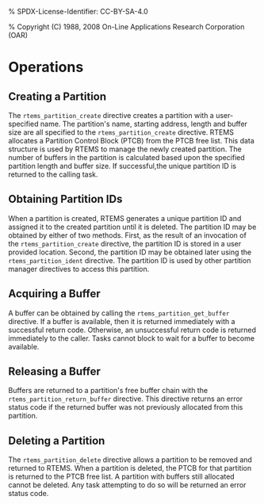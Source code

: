 % SPDX-License-Identifier: CC-BY-SA-4.0

% Copyright (C) 1988, 2008 On-Line Applications Research Corporation (OAR)

# Operations

## Creating a Partition

The `rtems_partition_create` directive creates a partition with a
user-specified name. The partition's name, starting address, length and buffer
size are all specified to the `rtems_partition_create` directive. RTEMS
allocates a Partition Control Block (PTCB) from the PTCB free list. This data
structure is used by RTEMS to manage the newly created partition. The number
of buffers in the partition is calculated based upon the specified partition
length and buffer size. If successful,the unique partition ID is returned to
the calling task.

## Obtaining Partition IDs

When a partition is created, RTEMS generates a unique partition ID and assigned
it to the created partition until it is deleted. The partition ID may be
obtained by either of two methods. First, as the result of an invocation of
the `rtems_partition_create` directive, the partition ID is stored in a user
provided location. Second, the partition ID may be obtained later using the
`rtems_partition_ident` directive. The partition ID is used by other
partition manager directives to access this partition.

## Acquiring a Buffer

A buffer can be obtained by calling the `rtems_partition_get_buffer`
directive. If a buffer is available, then it is returned immediately with a
successful return code. Otherwise, an unsuccessful return code is returned
immediately to the caller. Tasks cannot block to wait for a buffer to become
available.

## Releasing a Buffer

Buffers are returned to a partition's free buffer chain with the
`rtems_partition_return_buffer` directive. This directive returns an error
status code if the returned buffer was not previously allocated from this
partition.

## Deleting a Partition

The `rtems_partition_delete` directive allows a partition to be removed and
returned to RTEMS. When a partition is deleted, the PTCB for that partition is
returned to the PTCB free list. A partition with buffers still allocated
cannot be deleted. Any task attempting to do so will be returned an error
status code.
